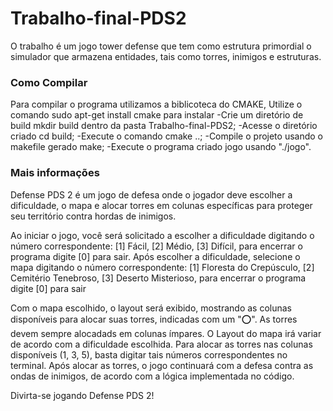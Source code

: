 ﻿# Trabalho-final-PDS2

 O trabalho é um jogo tower defense que tem como estrutura primordial o simulador que armazena entidades, tais como torres, inimigos e estruturas.

### Como Compilar

Para compilar o programa utilizamos a biblicoteca do CMAKE, Utilize o comando sudo apt-get install cmake para instalar
    -Crie um diretório de build mkdir build dentro da pasta Trabalho-final-PDS2;
    -Acesse o diretório criado cd build;
    -Execute o comando cmake ..;
    -Compile o projeto usando o makefile gerado make;
    -Execute o programa criado jogo usando "./jogo".


### Mais informações

Defense PDS 2 é um jogo de defesa onde o jogador deve escolher a dificuldade, o mapa e alocar torres em colunas específicas para proteger seu território contra hordas de inimigos.

Ao iniciar o jogo, você será solicitado a escolher a dificuldade digitando o número correspondente: [1] Fácil, [2] Médio, [3] Difícil, para encerrar o programa digite [0] para sair. Após escolher a dificuldade, selecione o mapa digitando o número correspondente: [1] Floresta do Crepúsculo, [2] Cemitério Tenebroso, [3] Deserto Misterioso,  para encerrar o programa digite [0] para sair

Com o mapa escolhido, o layout será exibido, mostrando as colunas disponíveis para alocar suas torres, indicadas com um "⭕". As torres devem sempre alocadads em colunas ímpares. O Layout do mapa irá variar de acordo com a dificuldade escolhida. Para alocar as torres nas colunas disponíveis (1, 3, 5), basta digitar tais números correspondentes no terminal. Após alocar as torres, o jogo continuará com a defesa contra as ondas de inimigos, de acordo com a lógica implementada no código.

Divirta-se jogando Defense PDS 2!

